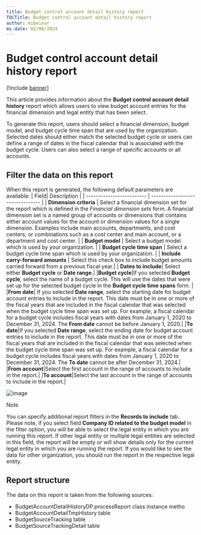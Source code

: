 ```yaml
---
title: Budget control account detail history report
TOCTitle: Budget control account detail history report
author: mibeinar
ms.date: 02/08/2024
---
```


# Budget control account detail history report 

[!include [banner](../includes/banner.md)]

This article provides information about the **Budget control account detail history** report which allows users to view budget account entries for the financial dimension and legal entity that has been select.

To generate this report, users should select a financial dimension, budget model, and budget cycle time span that are used by the organization. Selected dates should  either match the selected budget cycle or users can define a range of dates in the fiscal calendar that is associated with the budget cycle.
Users can also select a range of specific accounts or all accounts.



## Filter the data on this report

When this report is generated, the following default parameters are available:
| Field| Description |
| ------------------------- | -------------------------------- |
| **Dimension criteria** | Select a financial dimension set for the report which is defined in the *Financial dimension sets* form. A financial dimension set is a named group of accounts or dimensions that contains either account values for the account or dimension values for a single dimension. Examples include main accounts, departments, and cost centers, or combinations such as a cost center and main account, or a department and cost center. |
| **Budget model** | Select a budget model which is used by your organization. |
| **Budget cycle time span** | Select a budget cycle time span which is used by your organization. |
| **Include carry-forward amounts** | Select this check box to include budget amounts carried forward from a previous fiscal year.|
| **Dates to include**| Select either **Budget cycle** or **Date range**.|
|**Budget cycle**|If you selected **Budget cycle**, select the name of a budget cycle. This will use the dates that were set up for the selected budget cycle in the **Budget cycle time spans** form. |
|**From date**|	If you selected **Date range**, select the starting date for budget account entries to include in the report. This date must be in one or more of the fiscal years that are included in the fiscal calendar that was selected when the budget cycle time span was set up. For example, a fiscal calendar for a budget cycle includes fiscal years with dates from January 1, 2020 to December 31, 2024. The **From date** cannot be before January 1, 2020.|
|**To date**|If you selected **Date range**, select the ending date for budget account entries to include in the report. This date must be in one or more of the fiscal years that are included in the fiscal calendar that was selected when the budget cycle time span was set up. For example, a fiscal calendar for a budget cycle includes fiscal years with dates from January 1, 2020 to December 31, 2024. The **To date** cannot be after December 31, 2024.|
|**From account**|Select the first account in the range of accounts to include in the report.|
|**To account**|Select the last account in the range of accounts to include in the report.|

![image](https://github.com/user-attachments/assets/99a7f195-d139-4a03-b282-308b7b6a5649)

> [!NOTE]
> You can specify additional report filters in the **Records to include** tab.
> Please note, if you select field **Company ID related to the budget model** in the filter option, you will be able to select the legal entity in which you are running this report. 
If other legal entity or multiple legal entities are selected in this field, the report will be empty or will show details only for the current legal entity in which you are running the report.
> If you would like to see the data for other organization, you should run the report in the respective legal entity.

## Report structure

The data on this report is taken from the following sources:
- BudgetAccountDetailHistoryDP.processReport class instance metho
- BudgetAccountDetailTmpHistory table
- BudgetSourceTracking table
- BudgetSourceTrackingDetail table

